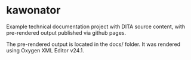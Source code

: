 # kawonator
Example technical documentation project with DITA source content, with pre-rendered output published via github pages.

The pre-rendered output is located in the docs/ folder. It was rendered using Oxygen XML Editor v24.1.
